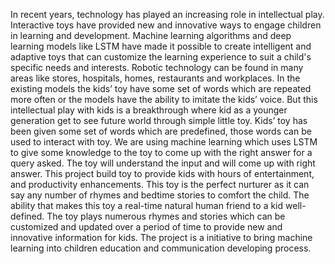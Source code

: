 In recent years, technology has played an increasing role in intellectual play. Interactive toys have provided new and innovative ways to engage children in learning and development. Machine learning algorithms and deep learning models like LSTM have made it possible to create intelligent and adaptive toys that can customize the learning experience to suit a child's specific needs and interests. Robotic technology can be found in many areas like stores, hospitals, homes, restaurants and workplaces. In the existing models the kids’ toy have some set of words which are repeated more often or the models have the ability to imitate the kids’ voice. But this intellectual play with kids is a breakthrough where kid as a younger generation get to see future world through simple little toy. Kids’ toy has been given some set of words which are predefined, those words can be used to interact with toy. We are using machine learning which uses LSTM to give some knowledge to the toy to come up with the right answer for a query asked. The toy will understand the input and will come up with right answer. This project build toy to provide kids with hours of   entertainment, and productivity enhancements.  This toy is the perfect nurturer as it can say any number of rhymes and bedtime stories to comfort the child. The ability that makes this toy a real-time natural human friend to a kid well-defined. The toy plays numerous rhymes and stories which can be customized and updated over a period of time to provide new and innovative information for kids. The project is a initiative to bring machine learning into children education and communication developing process.
